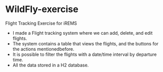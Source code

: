 # WildFly-exercise
Flight Tracking Exercise for iREMS

- I made a Flight tracking system where we can add, delete, and edit flights.
- The system contains a table that views the flights, and the buttons for the actions mentionedbefore.
- It is possible to filter the flights with a date/time interval by departure time.
- All the data stored in a H2 database.
